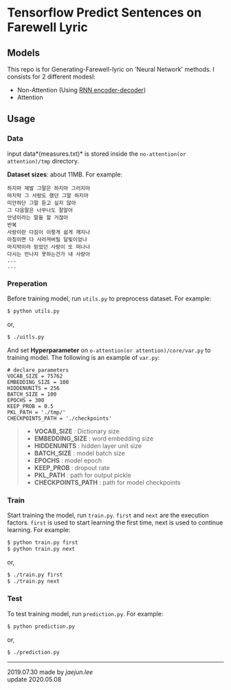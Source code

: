 # Tensorflow Predict Sentences on Farewell Lyric

## Models

This repo is for Generating-Farewell-lyric on 'Neural Network' methods. I consists for 2 different modesl:  
* Non-Attention (Using [RNN encoder-decoder](https://arxiv.org/abs/1406.1078))
* Attention

## Usage

### Data

input data*(measures.txt)* is stored inside the `no-attention(or attention)/tmp` directory.  

**Dataset sizes**: about 11MB. For example:  
```
하지마 제발 그말은 하지마 그러지마
마지막 그 사랑도 했던 그말 하지마
미안하단 그말 듣고 싶지 않아
그 다음말은 너무나도 잘알아
안녕이라는 말을 할 거잖아
반복
사랑이란 다짐이 이렇게 쉽게 깨지나
아침이면 다 사라져버릴 달빛이었나
마지막이라 믿었던 사랑이 또 떠나나
다시는 만나지 못하는건가 내 사랑아
...
...
```

### Preperation

Before training model, run `utils.py` to preprocess dataset. For example:  
```bash
$ python utils.py
```  
or,  
```bash
$ ./uitls.py
```  

And set **Hyperparameter** on `o-attention(or attention)/core/var.py` to training model. The following is an example of `var.py`:  
```
# declare parameters
VOCAB_SIZE = 75762
EMBEDDING_SIZE = 100
HIDDENUNITS = 256
BATCH_SIZE = 100
EPOCHS = 300
KEEP_PROB = 0.5
PKL_PATH = './tmp/'
CHECKPOINTS_PATH = './checkpoints'
```  

> * **VOCAB_SIZE** : Dictionary size
> * **EMBEDDING_SIZE** : word embedding size
> * **HIDDENUNITS** : hidden layer unit size
> * **BATCH_SIZE** : model batch size
> * **EPOCHS** : model epoch
> * **KEEP_PROB** : dropout rate
> * **PKL_PATH** : path for output pickle 
> * **CHECKPOINTS_PATH** : path for model checkpoints

### Train

Start training the model, run `train.py`. `first` and `next` are the execution factors. `first` is used to start learning the first time, next is used to continue learning. For example:  
```bash
$ python train.py first
$ python train.py next
```  
or,  
```bash
$ ./train.py first
$ ./train.py next
```  

### Test

To test training model, run `prediction.py`. For example:  
```bash
$ python prediction.py
```  
or,  
```bash
$ ./prediction.py
```  

---
2019.07.30 made by *jaejun.lee*  
update 2020.05.08